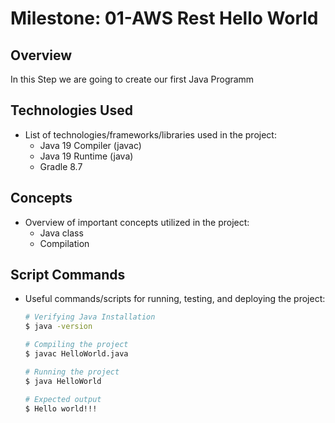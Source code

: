 # Milestone: 01-AWS Rest Hello World

## Overview
In this Step we are going to create our first Java Programm

## Technologies Used
- List of technologies/frameworks/libraries used in the project:
  - Java 19 Compiler (javac)
  - Java 19 Runtime (java)
  - Gradle 8.7

## Concepts
- Overview of important concepts utilized in the project:
  - Java class
  - Compilation

## Script Commands
- Useful commands/scripts for running, testing, and deploying the project:
  ```bash
  # Verifying Java Installation
  $ java -version
  
  # Compiling the project
  $ javac HelloWorld.java
  
  # Running the project
  $ java HelloWorld

  # Expected output
  $ Hello world!!!

